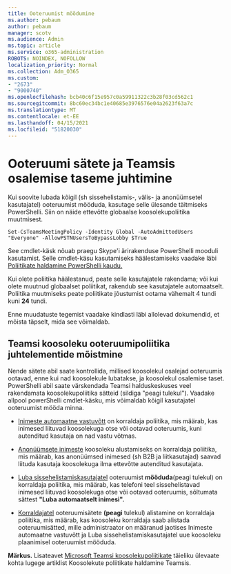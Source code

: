 ```yaml
---
title: Ooteruumist möödumine
ms.author: pebaum
author: pebaum
manager: scotv
ms.audience: Admin
ms.topic: article
ms.service: o365-administration
ROBOTS: NOINDEX, NOFOLLOW
localization_priority: Normal
ms.collection: Adm_O365
ms.custom:
- "2673"
- "9000740"
ms.openlocfilehash: bcb40c6f15e957c0a59911322c3b28f03cd562c1
ms.sourcegitcommit: 8bc60ec34bc1e40685e3976576e04a2623f63a7c
ms.translationtype: MT
ms.contentlocale: et-EE
ms.lasthandoff: 04/15/2021
ms.locfileid: "51820030"
---
```

# <a name="control-lobby-settings-and-level-of-participation-in-teams"></a>Ooteruumi sätete ja Teamsis osalemise taseme juhtimine

Kui soovite lubada kõigil (sh sissehelistamis-, välis- ja anonüümsetel kasutajatel) ooteruumist mööduda, kasutage selle ülesande täitmiseks PowerShelli. Siin on näide ettevõtte globaalse koosolekupoliitika muutmisest.

`Set-CsTeamsMeetingPolicy -Identity Global -AutoAdmittedUsers "Everyone" -AllowPSTNUsersToBypassLobby $True`

See cmdlet-käsk nõuab praegu Skype'i ärirakenduse PowerShelli mooduli kasutamist. Selle cmdlet-käsu kasutamiseks häälestamiseks vaadake läbi [Poliitikate haldamine PowerShelli kaudu.](https://docs.microsoft.com/microsoftteams/teams-powershell-overview#managing-policies-via-powershell)

Kui olete poliitika häälestanud, peate selle kasutajatele rakendama; või kui olete muutnud globaalset poliitikat, rakendub see kasutajatele automaatselt. Poliitika muutmiseks peate poliitikate jõustumist ootama vähemalt 4 tundi kuni **24** tundi. 

Enne muudatuste tegemist vaadake kindlasti läbi allolevad dokumendid, et mõista täpselt, mida see võimaldab.


## <a name="understanding-teams-meeting-lobby-policy-controls"></a>Teamsi koosoleku ooteruumipoliitika juhtelementide mõistmine

Nende sätete abil saate kontrollida, millised koosolekul osalejad ooteruumis ootavad, enne kui nad koosolekule lubatakse, ja koosolekul osalemise taset. PowerShelli abil saate värskendada Teamsi halduskeskuses veel rakendamata koosolekupoliitika sätteid (sildiga "peagi tulekul"). Vaadake allpool powerShelli cmdlet-käsku, mis võimaldab kõigil kasutajatel ooteruumist mööda minna.

- [Inimeste automaatne vastuvõtt](https://docs.microsoft.com/microsoftteams/meeting-policies-in-teams#automatically-admit-people) on korraldaja poliitika, mis määrab, kas inimesed liituvad koosolekuga otse või ootavad ooteruumis, kuni autenditud kasutaja on nad vastu võtmas.

- [Anonüümsete inimeste](https://docs.microsoft.com/microsoftteams/meeting-policies-in-teams#allow-anonymous-people-to-start-a-meeting) koosoleku alustamiseks on korraldaja poliitika, mis määrab, kas anonüümsed inimesed (sh B2B ja liitkasutajad) saavad liituda kasutaja koosolekuga ilma ettevõtte autenditud kasutajata.

- [Luba sissehelistamiskasutajatel](https://docs.microsoft.com/microsoftteams/meeting-policies-in-teams#allow-dial-in-users-to-bypass-the-lobby-coming-soon) ooteruumist **mööduda**(peagi tulekul) on korraldaja poliitika, mis määrab, kas telefoni teel sissehelistavad inimesed liituvad koosolekuga otse või ootavad ooteruumis, sõltumata sättest **"Luba automaatselt inimesi".**

- [Korraldajatel](https://docs.microsoft.com/microsoftteams/meeting-policies-in-teams#allow-organizers-to-override-lobby-settings-coming-soon) ooteruumisätete **(peagi** tulekul) alistamine on korraldaja poliitika, mis määrab, kas koosoleku korraldaja saab  alistada ooteruumisätted, mille administraator on määranud jaotises Inimeste automaatne vastuvõtt ja Luba sissehelistamiskasutajatel uue koosoleku plaanimisel ooteruumist mööduda. 

**Märkus.** Lisateavet [Microsoft Teamsi koosolekupoliitikate](https://docs.microsoft.com/microsoftteams/meeting-policies-in-teams) täieliku ülevaate kohta lugege artiklist Koosolekute poliitikate haldamine Teamsis.
